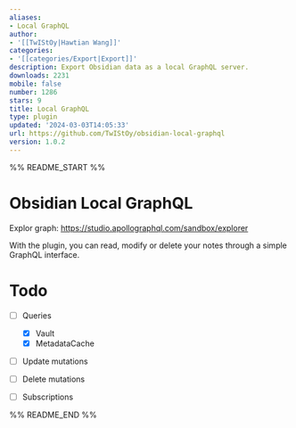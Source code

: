 ```yaml
---
aliases:
- Local GraphQL
author:
- '[[TwIStOy|Hawtian Wang]]'
categories:
- '[[categories/Export|Export]]'
description: Export Obsidian data as a local GraphQL server.
downloads: 2231
mobile: false
number: 1286
stars: 9
title: Local GraphQL
type: plugin
updated: '2024-03-03T14:05:33'
url: https://github.com/TwIStOy/obsidian-local-graphql
version: 1.0.2
---
```


%% README_START %%

# Obsidian Local GraphQL

Explor graph: https://studio.apollographql.com/sandbox/explorer

With the plugin, you can read, modify or delete your notes through a simple GraphQL interface.

# Todo

- [ ] Queries
  - [x] Vault
  - [x] MetadataCache
- [ ] Update mutations
- [ ] Delete mutations
- [ ] Subscriptions



%% README_END %%